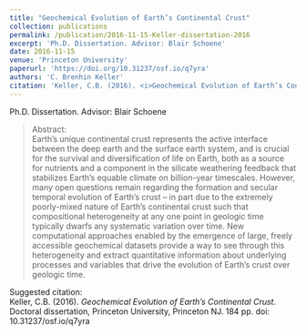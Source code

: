 ```yaml
---
title: "Geochemical Evolution of Earth’s Continental Crust"
collection: publications
permalink: /publication/2016-11-15-Keller-dissertation-2016
excerpt: 'Ph.D. Dissertation. Advisor: Blair Schoene'
date: 2016-11-15
venue: 'Princeton University'
paperurl: 'https://doi.org/10.31237/osf.io/q7yra'
authors: 'C. Brenhin Keller'
citation: 'Keller, C.B. (2016). <i>Geochemical Evolution of Earth’s Continental Crust</i>. Doctoral dissertation, Princeton University, Princeton NJ. 184 pp. doi: 10.31237/osf.io/q7yra'
---
```


Ph.D. Dissertation. Advisor: Blair Schoene

>Abstract: <br/>Earth’s unique continental crust represents the active interface between the deep earth and the surface earth system, and is crucial for the survival and diversification of life on Earth, both as a source for nutrients and a component in the silicate weathering feedback that stabilizes Earth’s equable climate on billion-year timescales. However, many open questions remain regarding the formation and secular temporal evolution of Earth’s crust – in part due to the extremely poorly-mixed nature of Earth’s continental crust such that compositional heterogeneity at any one point in geologic time typically dwarfs any systematic variation over time. New computational approaches enabled by the emergence of large, freely accessible geochemical datasets provide a way to see through this heterogeneity and extract quantitative information about underlying processes and variables that drive the evolution of Earth’s crust over geologic time.

Suggested citation: <br/>Keller, C.B. (2016). <i>Geochemical Evolution of Earth’s Continental Crust</i>. Doctoral dissertation, Princeton University, Princeton NJ. 184 pp. doi: 10.31237/osf.io/q7yra